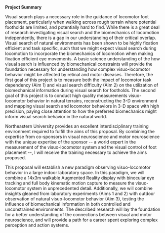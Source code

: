 **Project Summary**

Visual search plays a necessary role in the guidance of locomotor foot
placement, particularly when walking across rough terrain where
potential footholds are limited, and potentially hard to find. While
there is a great deal of research investigating visual search and the
biomechanics of locomotion independently, there is a gap in our
understanding of their critical overlap. Visual search of natural
environments has been shown to be highly fixation efficient and task
specific, such that we might expect visual search during locomotion to
incorporate the biomechanics of locomotion when making fixation
efficient eye movements. A basic science understanding of the how visual
search is influenced by biomechanical constraints will provide the
foundation necessary for understanding how complex visuo-locomotor
behavior might be affected by retinal and motor diseases. Therefore, the
first goal of this project is to measure both the impact of locomotor
task dependency (Aim 1) and visual search difficulty (Aim 2) on the
utilization of biomechanical information during visual search for
footholds. The second goal of this project is to conduct high quality
measurements visuo-locomotor behavior in natural terrains,
reconstructing the 3-D environment and mapping visual search and
locomotor behaviors in 3-D space with high precision, paying close
attention to how the preferred biomechanics might inform visual search
behavior in the natural world.

Northeastern University provides an excellent interdisciplinary training
environment required to fulfill the aims of this proposal. By combining
the expertise from co-sponsors in visual neuroscience and motor
neuroscience with the unique expertise of the sponsor -- a world expert
in the measurement of the visuo-locomotor system and the visual control
of foot placement --, I will receive the training necessary to achieve
the aims proposed.

This proposal will establish a new paradigm observing visuo-locomotor
behavior in a large indoor laboratory space. In this paradigm, we will
combine a 14x3m walkable Augmented Reality display with binocular eye
tracking and full body kinematic motion capture to measure the
visuo-locomotor system in unprecedented detail. Additionally, we will
combine insights gleaned from laboratory experiments (Aims 1 and 2) with
outdoor observation of natural visuo-locomotor behavior (Aim 3), testing
the influence of biomechanical information in both controlled and
unconstrained environments. The described research will lay the
foundation for a better understanding of the connections between visual
and motor neuroscience, and will provide a path for a career spent
exploring complex perception and action systems.
